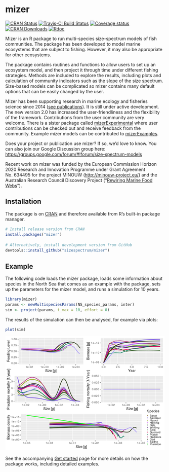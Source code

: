 
<!-- README.md is generated from README.Rmd. Please edit that file -->

# mizer

[![CRAN
Status](https://www.r-pkg.org/badges/version/mizer)](https://cran.r-project.org/package=mizer)
[![Travis-CI Build
Status](https://travis-ci.org/sizespectrum/mizer.svg?branch=master)](https://travis-ci.org/sizespectrum/mizer)
[![Coverage
status](https://codecov.io/gh/sizespectrum/mizer/branch/master/graph/badge.svg)](https://codecov.io/github/sizespectrum/mizer?branch=master)
[![CRAN
Downloads](http://cranlogs.r-pkg.org/badges/grand-total/mizer)](https://cran.r-project.org/package=mizer)
[![Rdoc](http://www.rdocumentation.org/badges/version/mizer)](http://www.rdocumentation.org/packages/mizer)

Mizer is an R package to run multi-species size-spectrum models of fish
communities. The package has been developed to model marine ecosystems
that are subject to fishing. However, it may also be appropriate for
other ecosystems.

The package contains routines and functions to allow users to set up an
ecosystem model, and then project it through time under different
fishing strategies. Methods are included to explore the results,
including plots and calculation of community indicators such as the
slope of the size spectrum. Size-based models can be complicated so
mizer contains many default options that can be easily changed by the
user.

<!-- Mizer can also be used to create web apps that allow users to explore models -->

<!-- without the need to install R. An [example of such an -->

<!-- app](https://mizer.shinyapps.io/selectivity/) investigates the effect of -->

<!-- switching to a gear with a T90 extension net to reduce the catches of undersize -->

<!-- hake and red mullet -->

Mizer has been supporting research in marine ecology and fisheries
science since 2014 ([see publications](publications.html)). It is still
under active development. The new version 2.0 has increased the
user-friendliness and the flexibility of the framework. Contributions
from the user community are very welcome. There is a sister package
called [mizerExperimental](https://sizespectrum.org/mizerExperimental)
where user contributions can be checked out and receive feedback from
the community. Example mizer models can be contributed to
[mizerExamples](https://sizespectrum.org/mizerExamples).

Does your project or publication use mizer? If so, we’d love to know.
You can also join our Google Discussion group here:
<https://groups.google.com/forum/#!forum/size-spectrum-models>

Recent work on mizer was funded by the European Commission Horizon 2020
Research and Innovation Programme under Grant Agreement No. 634495 for
the project MINOUW (<http://minouw-project.eu/>) and the Australian
Research Council Discovery Project (“[Rewiring Marine Food
Webs](http://marinesocioecology.org/rewiring-marine-food-webs/)”).

## Installation

The package is on [CRAN](https://cran.r-project.org/package=mizer) and
therefore available from R’s built-in package manager.

``` r
# Install release version from CRAN
install.packages("mizer")

# Alternatively, install development version from GitHub
devtools::install_github("sizespectrum/mizer")
```

## Example

The following code loads the mizer package, loads some information about
species in the North Sea that comes as an example with the package, sets
up the parameters for the mizer model, and runs a simulation for 10
years.

``` r
library(mizer)
params <- newMultispeciesParams(NS_species_params, inter)
sim <- project(params, t_max = 10, effort = 0)
```

The results of the simulation can then be analysed, for example via
plots:

``` r
plot(sim)
```

![](man/figures/unnamed-chunk-4-1.png)<!-- -->

See the accompanying [Get started](articles/mizer.html) page for more
details on how the package works, including detailed examples.
